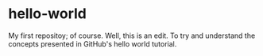 # hello-world
My first repositoy; of course.
Well, this is an edit. To try and understand the concepts presented in GitHub's hello world tutorial.

